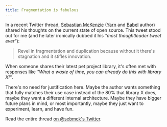 ```yaml
---
title: Fragmentation is fabulous
---
```


In a recent Twitter thread, [Sebastian McKenzie](https://twitter.com/sebmck) ([Yarn](https://yarnpkg.com/en/) and [Babel](https://babeljs.io/) author) shared his thoughts on the current state of open source. This tweet stood out for me (and he later ironically dubbed it his *"most thoughtleader tweet ever"*):

> Revel in fragmentation and duplication because without it there's stagnation and it stifles innovation.

When someone shares their latest pet project library, it's often met with responses like *"What a waste of time, you can already do this with library X!"*.

There's no need for justification here. Maybe the author wants something that fully matches their use case instead of the 80% that library X does, maybe they want a different internal architecture. Maybe they have bigger future plans in mind, or most importantly, maybe they just want to experiment, learn, and have fun.

Read the entire thread [on @sebmck's Twitter](https://twitter.com/sebmck/status/879282797915119616).
